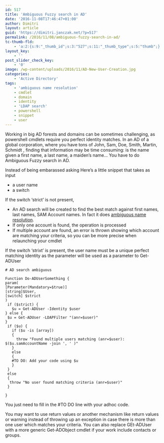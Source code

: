 ```yaml
---
id: 517
title: 'Ambiguous Fuzzy search in AD'
date: '2016-11-08T17:46:47+01:00'
author: Dimitri
layout: article
guid: 'https://dimitri.janczak.net/?p=517'
permalink: /2016/11/08/ambiguous-fuzzy-search-in-ad/
tc-thumb-fld:
    - 'a:2:{s:9:"_thumb_id";s:3:"527";s:11:"_thumb_type";s:5:"thumb";}'
layout_key:
    - ''
post_slider_check_key:
    - '0'
image: /wp-content/uploads/2016/11/AD-New-User-Creation.jpg
categories:
    - 'Active Directory'
tags:
    - 'ambiguous name resolution'
    - cmdlet
    - domain
    - identity
    - 'LDAP search'
    - powershell
    - snippet
    - user
---
```


Working in big AD forests and domains can be sometimes challenging, as powershell cmdlets require you perfect identity matches. In an AD of a global corporation, where you have tons of John, Sam, Doe, Smith, Martin, Schmidt , finding that information may be time consuming: is the name given a first name, a last name, a maiden’s name… You have to do Ambiguous Fuzzy search in AD.

Instead of being embarassed asking Here’s a little snippet that takes as input

- a user name
- a switch

If the switch ‘strict’ is not present,

- An AD search will be created to find the best match against first names, last names, SAM Account names. In fact it does [ambiguous name resolution](http://social.technet.microsoft.com/wiki/contents/articles/22653.active-directory-ambiguous-name-resolution.aspx).
- If only one account is found, the operation is processed
- If multiple account are found, an error is thrown showing which account are matching your criteria, so you can be more precise when relaunching your cmdlet

If the switch ‘strixt’ is present, the user name must be a unique perfect matching identity as the parameter will be used as a parameter to Get-ADUser

```
# AD search ambiguous

Function Do-ADUserSomething {
param(
[Parameter(Mandatory=$true)]
[string]$User,
[switch] $strict
)
 if ($strict) {
   $u = Get-ADUser -Identity $user
} else {
 $u = Get-ADUser -LDAPFilter "(anr=$user)"
}
 if ($u) {
   if ($u -is [array]) 
   {
     throw "Found multiple users matching (anr=$user): $($u.samAccountName -join ', ' )"
   }
   else
   {
   #TO DO: Add your code using $u 
   }
 }
 else 
 {
  throw "No user found matching criteria (anr=$user)"
 }

}
```

You just need to fill in the #TO DO line with your adhoc code.

You may want to use return values or another mechanism like return values or warning instead of throwing up an exception in case there is more than one user which matches your criteria. You can also replace GEt-ADUser with a more generic Get-ADObject cmdlet if your work include contacts or groups.